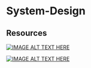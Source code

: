 # System-Design

## Resources
[![IMAGE ALT TEXT HERE](https://img.youtube.com/vi/6GebEqt6Ynk/0.jpg)](https://www.youtube.com/watch?v=6GebEqt6Ynk)


[![IMAGE ALT TEXT HERE](https://img.youtube.com/vi/kkeFE6iRfMM&list=PLCRMIe5FDPsdnSszazqVIQFh99t1ExH19/0.jpg)](https://www.youtube.com/watch?v=kkeFE6iRfMM&list=PLCRMIe5FDPsdnSszazqVIQFh99t1ExH19)

